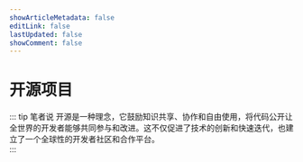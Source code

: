 ```yaml
---
showArticleMetadata: false
editLink: false
lastUpdated: false
showComment: false
---
```


# 开源项目

::: tip 笔者说
开源是一种理念，它鼓励知识共享、协作和自由使用，将代码公开让全世界的开发者能够共同参与和改进。这不仅促进了技术的创新和快速迭代，也建立了一个全球性的开发者社区和合作平台。  
:::